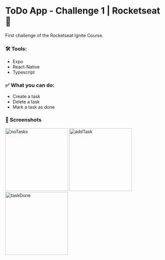 # ToDo App - Challenge 1 | Rocketseat :rocket:

First challenge of the Rocketseat Ignite Course.

### :hammer_and_wrench: Tools:

- Expo
- React-Native
- Typescript

### :white_check_mark: What you can do:

- Create a task
- Delete a task
- Mark a task as done

### :iphone: Screenshots

<img src="./src/assets/screenshots/noTasks.png.jpg" alt="noTasks" width="200"/>
<img src="./src/assets/screenshots/addTask.png.jpg" alt="addTask" width="200"/>
<img src="./src/assets/screenshots/taskDone.png.jpg" alt="taskDone" width="200"/>

